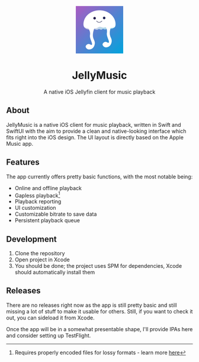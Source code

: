 <div align=center>
  <img src='resources/appIcon.jpeg' alt='JellyMusic icon' width=128 height=128 />
  <div align=center>
    <h1>JellyMusic</h1>
    <p>A native iOS Jellyfin client for music playback</p>
  </div>
</div>

## About

JellyMusic is a native iOS client for music playback, written in Swift and SwiftUI with the aim to provide a clean and native-looking interface which fits right into the iOS design. The UI layout is directly based on the Apple Music app.

## Features

The app currently offers pretty basic functions, with the most notable being:

- Online and offline playback
- Gapless playback[^1]
- Playback reporting
- UI customization
- Customizable bitrate to save data
- Persistent playback queue

[^1]: Requires properly encoded files for lossy formats - learn more [here](https://en.wikipedia.org/wiki/Gapless_playback#Format_support)

## Development

1. Clone the repository
2. Open project in Xcode
3. You should be done; the project uses SPM for dependencies, Xcode should automatically install them

## Releases

There are no releases right now as the app is still pretty basic and still missing a lot of stuff to make it usable for others. Still, if you want to check it out, you can sideload it from Xcode.

Once the app will be in a somewhat presentable shape, I'll provide IPAs here and consider setting up TestFlight.
